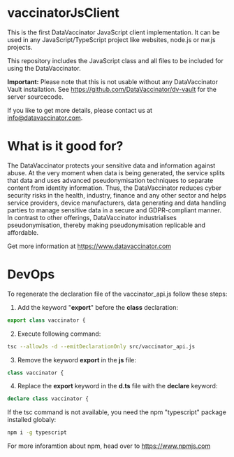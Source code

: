 # vaccinatorJsClient
This is the first DataVaccinator JavaScript client implementation. It can be used in any JavaScript/TypeScript project like websites, node.js or nw.js projects.

This repository includes the JavaScript class and all files to be included for using the DataVaccinator.

**Important:** Please note that this is not usable without any DataVaccinator Vault installation. See https://github.com/DataVaccinator/dv-vault for the server sourcecode.

If you like to get more details, please contact us at info@datavaccinator.com.

# What is it good for?

The DataVaccinator protects your sensitive data and information against abuse. At the very moment when data is being generated, the service splits that data and uses advanced pseudonymisation techniques to separate content from identity information. Thus, the DataVaccinator reduces cyber security risks in the health, industry, finance and any other sector and helps service providers, device manufacturers, data generating and data handling parties to manage sensitive data in a secure and GDPR-compliant manner. In contrast to other offerings, DataVaccinator industrialises pseudonymisation, thereby making pseudonymisation replicable and affordable.

Get more information at <https://www.datavaccinator.com>

# DevOps

To regenerate the declaration file of the vaccinator_api.js follow these steps:
1. Add the keyword "**export**" before the **class** declaration:
```js
export class vaccinator {
```
2. Execute following command:
```sh
tsc --allowJs -d --emitDeclarationOnly src/vaccinator_api.js
```
3. Remove the keyword **export** in the **js** file:
```js
class vaccinator {
```
4. Replace the **export** keyword in the **d.ts** file with the **declare** keyword:
```ts
declare class vaccinator {
```


If the tsc command is not available, you need the npm "typescript" package installed globaly:
```sh
npm i -g typescript
```
For more inforamtion about npm, head over to https://www.npmjs.com
